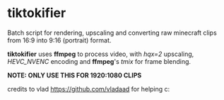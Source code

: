 # tiktokifier
Batch script for rendering, upscaling and converting raw minecraft clips from 16:9 into 9:16 (portrait) format.

**tiktokifier** uses **ffmpeg** to process video, with *hqx=2* upscaling, *HEVC_NVENC* encoding and **ffmpeg**'s *tmix* for frame blending.

**NOTE: ONLY USE THIS FOR 1920:1080 CLIPS**

credits to vlad https://github.com/vladaad for helping c:
